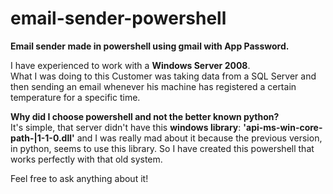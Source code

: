 # email-sender-powershell
<b>Email sender made in powershell using gmail with App Password.</b>

I have experienced to work with a <b>Windows Server 2008</b>.<br/>
What I was doing to this Customer was taking data from a SQL Server and then sending an email whenever his machine has registered a certain temperature for a specific time.

<b>Why did I choose powershell and not the better known python?</b><br/>
It's simple, that server didn't have this <b>windows library</b>: <b>'api-ms-win-core-path-|1-1-0.dll'</b> and I was really mad about it because the previous version, in python, seems to use this library. 
So I have created this powershell that works perfectly with that old system.

Feel free to ask anything about it!
